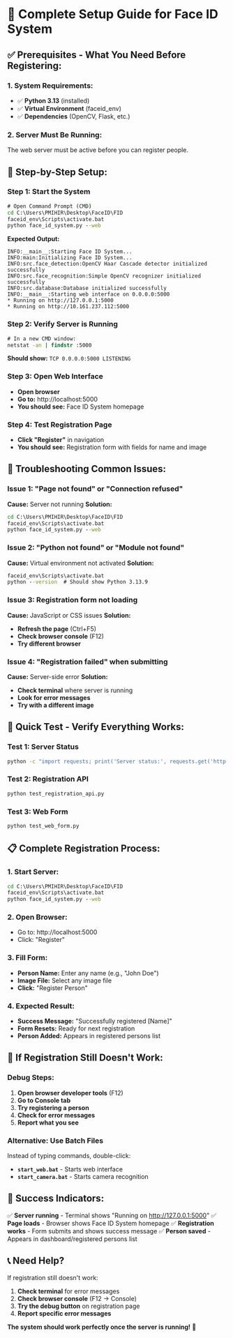 # 🚀 **Complete Setup Guide for Face ID System**

## ✅ **Prerequisites - What You Need Before Registering:**

### **1. System Requirements:**
- ✅ **Python 3.13** (installed)
- ✅ **Virtual Environment** (faceid_env)
- ✅ **Dependencies** (OpenCV, Flask, etc.)

### **2. Server Must Be Running:**
The web server must be active before you can register people.

## 🎯 **Step-by-Step Setup:**

### **Step 1: Start the System**
```cmd
# Open Command Prompt (CMD)
cd C:\Users\PMIHIR\Desktop\FaceID\FID
faceid_env\Scripts\activate.bat
python face_id_system.py --web
```

**Expected Output:**
```
INFO:__main__:Starting Face ID System...
INFO:main:Initializing Face ID System...
INFO:src.face_detection:OpenCV Haar Cascade detector initialized successfully
INFO:src.face_recognition:Simple OpenCV recognizer initialized successfully
INFO:src.database:Database initialized successfully
INFO:__main__:Starting web interface on 0.0.0.0:5000
* Running on http://127.0.0.1:5000
* Running on http://10.161.237.112:5000
```

### **Step 2: Verify Server is Running**
```cmd
# In a new CMD window:
netstat -an | findstr :5000
```
**Should show:** `TCP 0.0.0.0:5000 LISTENING`

### **Step 3: Open Web Interface**
- **Open browser**
- **Go to:** http://localhost:5000
- **You should see:** Face ID System homepage

### **Step 4: Test Registration Page**
- **Click "Register"** in navigation
- **You should see:** Registration form with fields for name and image

## 🔧 **Troubleshooting Common Issues:**

### **Issue 1: "Page not found" or "Connection refused"**
**Cause:** Server not running
**Solution:**
```cmd
cd C:\Users\PMIHIR\Desktop\FaceID\FID
faceid_env\Scripts\activate.bat
python face_id_system.py --web
```

### **Issue 2: "Python not found" or "Module not found"**
**Cause:** Virtual environment not activated
**Solution:**
```cmd
faceid_env\Scripts\activate.bat
python --version  # Should show Python 3.13.9
```

### **Issue 3: Registration form not loading**
**Cause:** JavaScript or CSS issues
**Solution:**
- **Refresh the page** (Ctrl+F5)
- **Check browser console** (F12)
- **Try different browser**

### **Issue 4: "Registration failed" when submitting**
**Cause:** Server-side error
**Solution:**
- **Check terminal** where server is running
- **Look for error messages**
- **Try with a different image**

## 🎯 **Quick Test - Verify Everything Works:**

### **Test 1: Server Status**
```cmd
python -c "import requests; print('Server status:', requests.get('http://localhost:5000').status_code)"
```

### **Test 2: Registration API**
```cmd
python test_registration_api.py
```

### **Test 3: Web Form**
```cmd
python test_web_form.py
```

## 📋 **Complete Registration Process:**

### **1. Start Server:**
```cmd
cd C:\Users\PMIHIR\Desktop\FaceID\FID
faceid_env\Scripts\activate.bat
python face_id_system.py --web
```

### **2. Open Browser:**
- Go to: http://localhost:5000
- Click: "Register"

### **3. Fill Form:**
- **Person Name:** Enter any name (e.g., "John Doe")
- **Image File:** Select any image file
- **Click:** "Register Person"

### **4. Expected Result:**
- **Success Message:** "Successfully registered [Name]"
- **Form Resets:** Ready for next registration
- **Person Added:** Appears in registered persons list

## 🚨 **If Registration Still Doesn't Work:**

### **Debug Steps:**
1. **Open browser developer tools** (F12)
2. **Go to Console tab**
3. **Try registering a person**
4. **Check for error messages**
5. **Report what you see**

### **Alternative: Use Batch Files**
Instead of typing commands, double-click:
- **`start_web.bat`** - Starts web interface
- **`start_camera.bat`** - Starts camera recognition

## 🎉 **Success Indicators:**

✅ **Server running** - Terminal shows "Running on http://127.0.0.1:5000"
✅ **Page loads** - Browser shows Face ID System homepage
✅ **Registration works** - Form submits and shows success message
✅ **Person saved** - Appears in dashboard/registered persons list

## 📞 **Need Help?**

If registration still doesn't work:
1. **Check terminal** for error messages
2. **Check browser console** (F12 → Console)
3. **Try the debug button** on registration page
4. **Report specific error messages**

**The system should work perfectly once the server is running!** 🚀

